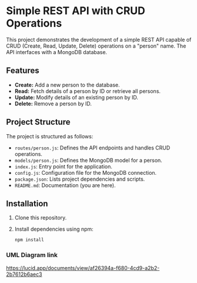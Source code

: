 # Simple REST API with CRUD Operations

This project demonstrates the development of a simple REST API capable of CRUD (Create, Read, Update, Delete) operations on a "person" name. The API interfaces with a MongoDB database.

## Features

- **Create:** Add a new person to the database.
- **Read:** Fetch details of a person by ID or retrieve all persons.
- **Update:** Modify details of an existing person by ID.
- **Delete:** Remove a person by ID.

## Project Structure

The project is structured as follows:

- `routes/person.js`: Defines the API endpoints and handles CRUD operations.
- `models/person.js`: Defines the MongoDB model for a person.
- `index.js`: Entry point for the application.
- `config.js`: Configuration file for the MongoDB connection.
- `package.json`: Lists project dependencies and scripts.
- `README.md`: Documentation (you are here).

## Installation

1. Clone this repository.

2. Install dependencies using npm:

   ```bash
   npm install

### UML  Diagram link
https://lucid.app/documents/view/af26394a-f680-4cd9-a2b2-2b7612b6aec3